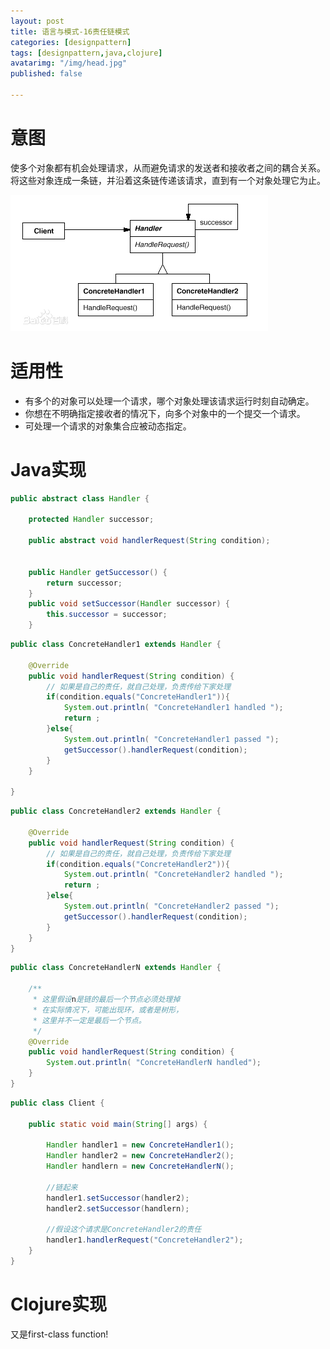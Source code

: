 ```yaml
---
layout: post
title: 语言与模式-16责任链模式
categories: [designpattern]
tags: [designpattern,java,clojure]
avatarimg: "/img/head.jpg"
published: false

---
```


# 意图

使多个对象都有机会处理请求，从而避免请求的发送者和接收者之间的耦合关系。将这些对象连成一条链，并沿着这条链传递该请求，直到有一个对象处理它为止。

![](/assets/designpattern/chain.jpg)

# 适用性

- 有多个的对象可以处理一个请求，哪个对象处理该请求运行时刻自动确定。
- 你想在不明确指定接收者的情况下，向多个对象中的一个提交一个请求。
- 可处理一个请求的对象集合应被动态指定。

# Java实现

```java
public abstract class Handler {

    protected Handler successor;

    public abstract void handlerRequest(String condition);


    public Handler getSuccessor() {
        return successor;
    }
    public void setSuccessor(Handler successor) {
        this.successor = successor;
    }
```

<!-- more -->

```java
public class ConcreteHandler1 extends Handler {

    @Override
    public void handlerRequest(String condition) {
        // 如果是自己的责任，就自己处理，负责传给下家处理
        if(condition.equals("ConcreteHandler1")){
            System.out.println( "ConcreteHandler1 handled ");
            return ;
        }else{
            System.out.println( "ConcreteHandler1 passed ");
            getSuccessor().handlerRequest(condition);
        }
    }

}
```

```java
public class ConcreteHandler2 extends Handler {

    @Override
    public void handlerRequest(String condition) {
        // 如果是自己的责任，就自己处理，负责传给下家处理
        if(condition.equals("ConcreteHandler2")){
            System.out.println( "ConcreteHandler2 handled ");
            return ;
        }else{
            System.out.println( "ConcreteHandler2 passed ");
            getSuccessor().handlerRequest(condition);
        }
    }
}
```

```java
public class ConcreteHandlerN extends Handler {

    /**
     * 这里假设n是链的最后一个节点必须处理掉
     * 在实际情况下，可能出现环，或者是树形，
     * 这里并不一定是最后一个节点。
     */
    @Override
    public void handlerRequest(String condition) {
        System.out.println( "ConcreteHandlerN handled");
    }
}
```

```java
public class Client {

    public static void main(String[] args) {

        Handler handler1 = new ConcreteHandler1();
        Handler handler2 = new ConcreteHandler2();
        Handler handlern = new ConcreteHandlerN();

        //链起来
        handler1.setSuccessor(handler2);
        handler2.setSuccessor(handlern);

        //假设这个请求是ConcreteHandler2的责任
        handler1.handlerRequest("ConcreteHandler2");
    }
}
```

# Clojure实现

又是first-class function!
